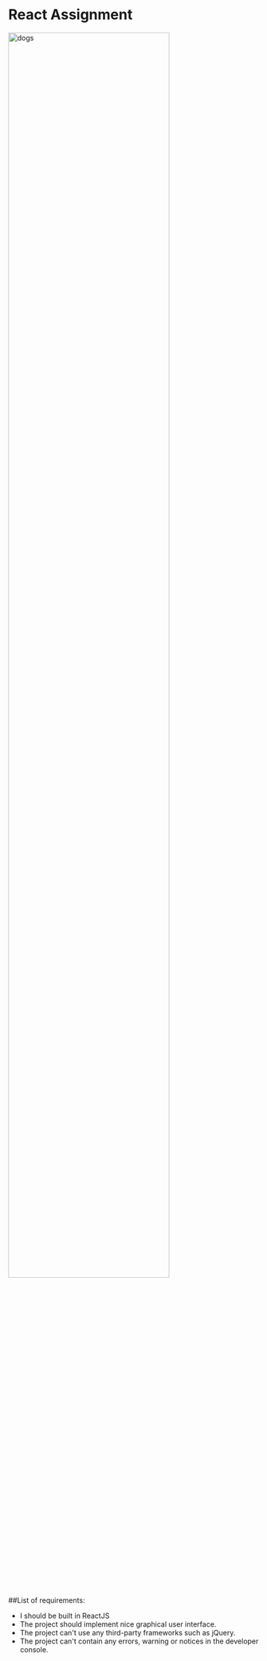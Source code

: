 # React Assignment

<img src="https://media.giphy.com/media/rOqkW1ECPlUZi/giphy.gif" alt="dogs" width="80%"></img>

##List of requirements:

* I should be built in ReactJS
* The project should implement nice graphical user interface.
* The project can't use any third-party frameworks such as jQuery.
* The project can't contain any errors, warning or notices in the developer console.
